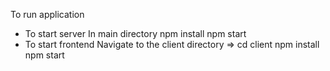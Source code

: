 To run application 
  - To start server
      In main directory
        npm install
        npm start
  - To start frontend
      Navigate to the client directory  => cd client
        npm install
        npm start
